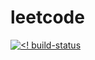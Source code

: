# leetcode
[![<! build-status](https://travis-ci.com/pho-coder/leetcode.svg?branch=master)](https://travis-ci.com/pho-coder/leetcode)
